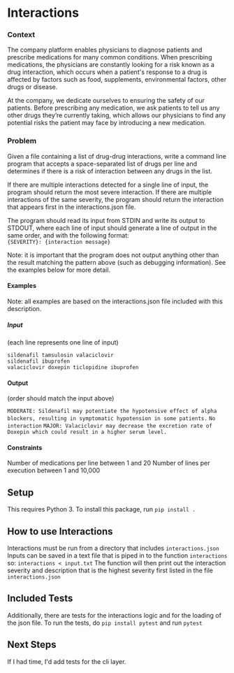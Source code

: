 # Interactions  
  
### Context  
The company platform enables physicians to diagnose patients and prescribe medications for many common conditions. When prescribing medications, the physicians are constantly looking for a risk known as a drug interaction, which occurs when a patient's response to a drug is affected by factors such as food, supplements, environmental factors, other drugs or disease.  
  
At the company, we dedicate ourselves to ensuring the safety of our patients. Before prescribing any medication, we ask patients to tell us any other drugs they’re currently taking, which allows our physicians to find any potential risks the patient may face by introducing a new medication.  
  
### Problem
Given a file containing a list of drug-drug interactions, write a command line program that accepts a space-separated list of drugs per line and determines if there is a risk of interaction between any drugs in the list.
 
If there are multiple interactions detected for a single line of input, the program should return the most severe interaction. If there are multiple interactions of the same severity, the program should return the interaction that appears first in the interactions.json file.  
  
The program should read its input from STDIN and write its output to STDOUT, where each line of input should generate a line of output in the same order, and with the following format:  
`{SEVERITY}: {interaction message}`  
  
Note: it is important that the program does not output anything other than the result matching the pattern above (such as debugging information). See the examples below for more detail.  
  
#### Examples  
  
Note: all examples are based on the interactions.json file included with this description.

##### Input  
(each line represents one line of input)  

`sildenafil tamsulosin valaciclovir`  
`sildenafil ibuprofen`  
`valaciclovir doxepin ticlopidine ibuprofen`  
  
#### Output  
(order should match the input above)  

`MODERATE: Sildenafil may potentiate the hypotensive effect of alpha blockers, resulting in symptomatic hypotension in some patients.`
`No interaction`
`MAJOR: Valaciclovir may decrease the excretion rate of Doxepin which could result in a higher serum level.`

#### Constraints
Number of medications per line between 1 and 20 Number of lines per execution between 1 and 10,000

## Setup
This requires Python 3.
To install this package, run `pip install .`

## How to use Interactions
Interactions must be run from a directory that includes `interactions.json`
Inputs can be saved in a text file that is piped in to the function `interactions` so:
`interactions < input.txt`
The function will then print out the interaction severity and description that is the highest severity first listed in the file `interactions.json`

## Included Tests
Additionally, there are tests for the interactions logic and for the loading of the json file.
To run the tests, do 
`pip install pytest`
and run `pytest`

## Next Steps
If I had time, I'd add tests for the cli layer.